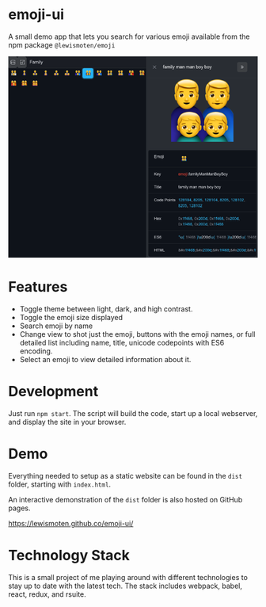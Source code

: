 # emoji-ui

A small demo app that lets you search for various emoji available from the npm package `@lewismoten/emoji`

![Screenshot](screenshot.png)

# Features

- Toggle theme between light, dark, and high contrast.
- Toggle the emoji size displayed
- Search emoji by name
- Change view to shot just the emoji, buttons with the emoji names, or full detailed list including name, title, unicode codepoints with ES6 encoding.
- Select an emoji to view detailed information about it.

# Development

Just run `npm start`. The script will build the code, start up a local webserver, and display the site in your browser.

# Demo

Everything needed to setup as a static website can be found in the `dist` folder, starting with `index.html`.

An interactive demonstration of the `dist` folder is also hosted on GitHub pages.

<https://lewismoten.github.co/emoji-ui/>

# Technology Stack

This is a small project of me playing around with different technologies to stay up to date with the latest tech. The stack includes webpack, babel, react, redux, and rsuite.
